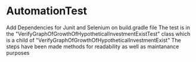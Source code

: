 # AutomationTest
Add Dependencies for Junit and Selenium on build.gradle file
The test is in the "VerifyGraphOfGrowthOfHypotheticalInvestmentExistTest" class which is a child of "VerifyGraphOfGrowthOfHypotheticalInvestmentExist"
The steps have been made methods for readability as well as maintanance purposes 
